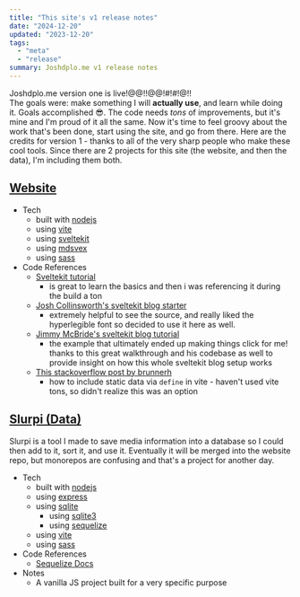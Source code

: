 ```yaml
---
title: "This site's v1 release notes"
date: "2024-12-20"
updated: "2023-12-20"
tags:
  - "meta"
  - "release"
summary: Joshdplo.me v1 release notes
---
```


Joshdplo.me version one is live!@@!!@@!#!#!@!!  
The goals were: make something I will **actually use**, and learn while doing it. Goals accomplished 😎. The code needs *tons* of improvements, but it's mine and I'm proud of it all the same. Now it's time to feel groovy about the work that's been done, start using the site, and go from there. Here are the credits for version 1 - thanks to all of the very sharp people who make these cool tools. Since there are 2 projects for this site (the website, and then the data), I'm including them both.

## [Website](https://github.com/joshdplo/joshdplo.me)
- Tech
  - built with [nodejs](https://nodejs.org/en)
  - using [vite](https://vite.dev/)
  - using [sveltekit](https://svelte.dev/docs/kit/introduction)
  - using [mdsvex](https://github.com/pngwn/MDsveX)
  - using [sass](https://sass-lang.com/)
- Code References
  - [Sveltekit tutorial](https://svelte.dev/tutorial/kit/introducing-sveltekit)
    - is great to learn the basics and then i was referencing it during the build a ton
  - [Josh Collinsworth's sveltekit blog starter](https://github.com/josh-collinsworth/sveltekit-blog-starter/tree/main)
    - extremely helpful to see the source, and really liked the hyperlegible font so decided to use it here as well.
  - [Jimmy McBride's sveltekit blog tutorial](https://jimmymcbride.dev/blog/sveltekit-blog)
    - the example that ultimately ended up making things click for me! thanks to this great walkthrough and his codebase as well to provide insight on how this whole sveltekit blog setup works
  - [This stackoverflow post by brunnerh](https://stackoverflow.com/a/76147868)
    - how to include static data via `define` in vite - haven't used vite tons, so didn't realize this was an option

## [Slurpi (Data)](https://github.com/joshdplo/slurpi)
Slurpi is a tool I made to save media information into a database so I could then 
add to it, sort it, and use it. Eventually it will be merged into the website repo, but 
monorepos are confusing and that's a project for another day.

- Tech
  - built with [nodejs](https://nodejs.org/en)
  - using [express](https://expressjs.com/)
  - using [sqlite](https://www.sqlite.org/)
    - using [sqlite3](https://github.com/TryGhost/node-sqlite3)
    - using [sequelize](https://sequelize.org/)
  - using [vite](https://vite.dev/)
  - using [sass](https://sass-lang.com/)
- Code References
  - [Sequelize Docs](https://sequelize.org/docs/v6/getting-started/)
- Notes
  - A vanilla JS project built for a very specific purpose

